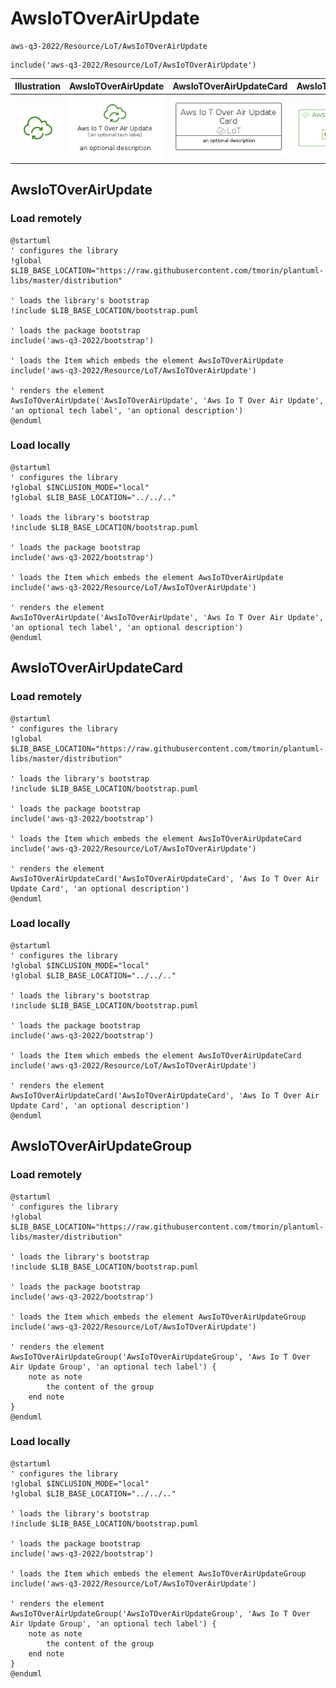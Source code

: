 # AwsIoTOverAirUpdate


```text
aws-q3-2022/Resource/LoT/AwsIoTOverAirUpdate
```

```text
include('aws-q3-2022/Resource/LoT/AwsIoTOverAirUpdate')
```



| Illustration | AwsIoTOverAirUpdate | AwsIoTOverAirUpdateCard | AwsIoTOverAirUpdateGroup |
| :---: | :---: | :---: | :---: |
| ![illustration for Illustration](../../../aws-q3-2022/Resource/LoT/AwsIoTOverAirUpdate.png) | ![illustration for AwsIoTOverAirUpdate](../../../aws-q3-2022/Resource/LoT/AwsIoTOverAirUpdate.Local.png) | ![illustration for AwsIoTOverAirUpdateCard](../../../aws-q3-2022/Resource/LoT/AwsIoTOverAirUpdateCard.Local.png) | ![illustration for AwsIoTOverAirUpdateGroup](../../../aws-q3-2022/Resource/LoT/AwsIoTOverAirUpdateGroup.Local.png) |




## AwsIoTOverAirUpdate

### Load remotely
```plantuml
@startuml
' configures the library
!global $LIB_BASE_LOCATION="https://raw.githubusercontent.com/tmorin/plantuml-libs/master/distribution"

' loads the library's bootstrap
!include $LIB_BASE_LOCATION/bootstrap.puml

' loads the package bootstrap
include('aws-q3-2022/bootstrap')

' loads the Item which embeds the element AwsIoTOverAirUpdate
include('aws-q3-2022/Resource/LoT/AwsIoTOverAirUpdate')

' renders the element
AwsIoTOverAirUpdate('AwsIoTOverAirUpdate', 'Aws Io T Over Air Update', 'an optional tech label', 'an optional description')
@enduml
```

### Load locally
```plantuml
@startuml
' configures the library
!global $INCLUSION_MODE="local"
!global $LIB_BASE_LOCATION="../../.."

' loads the library's bootstrap
!include $LIB_BASE_LOCATION/bootstrap.puml

' loads the package bootstrap
include('aws-q3-2022/bootstrap')

' loads the Item which embeds the element AwsIoTOverAirUpdate
include('aws-q3-2022/Resource/LoT/AwsIoTOverAirUpdate')

' renders the element
AwsIoTOverAirUpdate('AwsIoTOverAirUpdate', 'Aws Io T Over Air Update', 'an optional tech label', 'an optional description')
@enduml
```

## AwsIoTOverAirUpdateCard

### Load remotely
```plantuml
@startuml
' configures the library
!global $LIB_BASE_LOCATION="https://raw.githubusercontent.com/tmorin/plantuml-libs/master/distribution"

' loads the library's bootstrap
!include $LIB_BASE_LOCATION/bootstrap.puml

' loads the package bootstrap
include('aws-q3-2022/bootstrap')

' loads the Item which embeds the element AwsIoTOverAirUpdateCard
include('aws-q3-2022/Resource/LoT/AwsIoTOverAirUpdate')

' renders the element
AwsIoTOverAirUpdateCard('AwsIoTOverAirUpdateCard', 'Aws Io T Over Air Update Card', 'an optional description')
@enduml
```

### Load locally
```plantuml
@startuml
' configures the library
!global $INCLUSION_MODE="local"
!global $LIB_BASE_LOCATION="../../.."

' loads the library's bootstrap
!include $LIB_BASE_LOCATION/bootstrap.puml

' loads the package bootstrap
include('aws-q3-2022/bootstrap')

' loads the Item which embeds the element AwsIoTOverAirUpdateCard
include('aws-q3-2022/Resource/LoT/AwsIoTOverAirUpdate')

' renders the element
AwsIoTOverAirUpdateCard('AwsIoTOverAirUpdateCard', 'Aws Io T Over Air Update Card', 'an optional description')
@enduml
```

## AwsIoTOverAirUpdateGroup

### Load remotely
```plantuml
@startuml
' configures the library
!global $LIB_BASE_LOCATION="https://raw.githubusercontent.com/tmorin/plantuml-libs/master/distribution"

' loads the library's bootstrap
!include $LIB_BASE_LOCATION/bootstrap.puml

' loads the package bootstrap
include('aws-q3-2022/bootstrap')

' loads the Item which embeds the element AwsIoTOverAirUpdateGroup
include('aws-q3-2022/Resource/LoT/AwsIoTOverAirUpdate')

' renders the element
AwsIoTOverAirUpdateGroup('AwsIoTOverAirUpdateGroup', 'Aws Io T Over Air Update Group', 'an optional tech label') {
    note as note
        the content of the group
    end note
}
@enduml
```

### Load locally
```plantuml
@startuml
' configures the library
!global $INCLUSION_MODE="local"
!global $LIB_BASE_LOCATION="../../.."

' loads the library's bootstrap
!include $LIB_BASE_LOCATION/bootstrap.puml

' loads the package bootstrap
include('aws-q3-2022/bootstrap')

' loads the Item which embeds the element AwsIoTOverAirUpdateGroup
include('aws-q3-2022/Resource/LoT/AwsIoTOverAirUpdate')

' renders the element
AwsIoTOverAirUpdateGroup('AwsIoTOverAirUpdateGroup', 'Aws Io T Over Air Update Group', 'an optional tech label') {
    note as note
        the content of the group
    end note
}
@enduml
```

